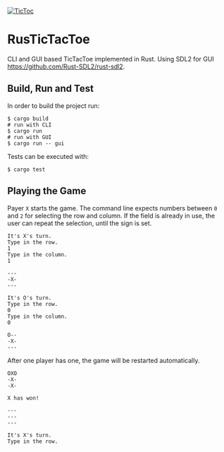 [![TicToc](https://github.com/rherrmannr/RustTicTacToe/actions/workflows/rust.yml/badge.svg?branch=main)](https://github.com/rherrmannr/RustTicTacToe/actions/workflows/rust.yml)
# RusTicTacToe
CLI and GUI based TicTacToe implemented in Rust. Using SDL2 for GUI https://github.com/Rust-SDL2/rust-sdl2.

## Build, Run and Test
In order to build the project run:
```
$ cargo build 
# run with CLI
$ cargo run
# run with GUI
$ cargo run -- gui
```
Tests can be executed with:
```
$ cargo test
```

## Playing the Game
Payer `X` starts the game. The command line expects numbers between `0` and `2` for selecting the row and column. If the field is already in use, the user can repeat the selection, until the sign is set.
```
It's X's turn.
Type in the row.
1
Type in the column.
1

---
-X-
---

It's O's turn.
Type in the row.
0
Type in the column.
0

O--
-X-
---
```

After one player has one, the game will be restarted automatically.
``` 
OXO
-X-
-X-

X has won!

---
---
---

It's X's turn.
Type in the row.
```
